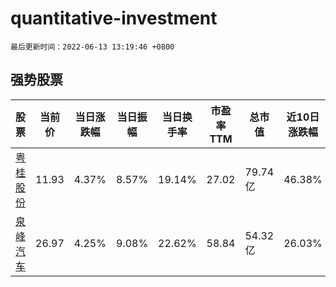 # quantitative-investment

`最后更新时间：2022-06-13 13:19:46 +0800`

## 强势股票

|股票|当前价|当日涨跌幅|当日振幅|当日换手率|市盈率TTM|总市值|近10日涨跌幅|
|----|----|----|----|----|----|----|----|
|[粤桂股份](https://xueqiu.com/S/SZ000833)|11.93|4.37%|8.57%|19.14%|27.02|79.74亿|46.38%|
|[泉峰汽车](https://xueqiu.com/S/SH603982)|26.97|4.25%|9.08%|22.62%|58.84|54.32亿|26.03%|
